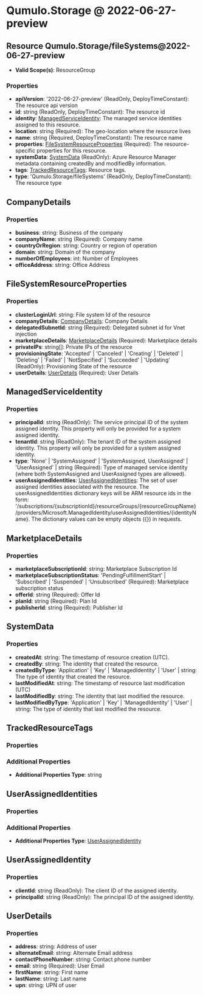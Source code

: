 # Qumulo.Storage @ 2022-06-27-preview

## Resource Qumulo.Storage/fileSystems@2022-06-27-preview
* **Valid Scope(s)**: ResourceGroup
### Properties
* **apiVersion**: '2022-06-27-preview' (ReadOnly, DeployTimeConstant): The resource api version
* **id**: string (ReadOnly, DeployTimeConstant): The resource id
* **identity**: [ManagedServiceIdentity](#managedserviceidentity): The managed service identities assigned to this resource.
* **location**: string (Required): The geo-location where the resource lives
* **name**: string (Required, DeployTimeConstant): The resource name
* **properties**: [FileSystemResourceProperties](#filesystemresourceproperties) (Required): The resource-specific properties for this resource.
* **systemData**: [SystemData](#systemdata) (ReadOnly): Azure Resource Manager metadata containing createdBy and modifiedBy information.
* **tags**: [TrackedResourceTags](#trackedresourcetags): Resource tags.
* **type**: 'Qumulo.Storage/fileSystems' (ReadOnly, DeployTimeConstant): The resource type

## CompanyDetails
### Properties
* **business**: string: Business of the company
* **companyName**: string (Required): Company name
* **countryOrRegion**: string: Country or region of operation
* **domain**: string: Domain of the company
* **numberOfEmployees**: int: Number of Employees
* **officeAddress**: string: Office Address

## FileSystemResourceProperties
### Properties
* **clusterLoginUrl**: string: File system Id of the resource
* **companyDetails**: [CompanyDetails](#companydetails): Company Details
* **delegatedSubnetId**: string (Required): Delegated subnet id for Vnet injection
* **marketplaceDetails**: [MarketplaceDetails](#marketplacedetails) (Required): Marketplace details
* **privateIPs**: string[]: Private IPs of the resource
* **provisioningState**: 'Accepted' | 'Canceled' | 'Creating' | 'Deleted' | 'Deleting' | 'Failed' | 'NotSpecified' | 'Succeeded' | 'Updating' (ReadOnly): Provisioning State of the resource
* **userDetails**: [UserDetails](#userdetails) (Required): User Details

## ManagedServiceIdentity
### Properties
* **principalId**: string (ReadOnly): The service principal ID of the system assigned identity. This property will only be provided for a system assigned identity.
* **tenantId**: string (ReadOnly): The tenant ID of the system assigned identity. This property will only be provided for a system assigned identity.
* **type**: 'None' | 'SystemAssigned' | 'SystemAssigned, UserAssigned' | 'UserAssigned' | string (Required): Type of managed service identity (where both SystemAssigned and UserAssigned types are allowed).
* **userAssignedIdentities**: [UserAssignedIdentities](#userassignedidentities): The set of user assigned identities associated with the resource. The userAssignedIdentities dictionary keys will be ARM resource ids in the form: '/subscriptions/{subscriptionId}/resourceGroups/{resourceGroupName}/providers/Microsoft.ManagedIdentity/userAssignedIdentities/{identityName}. The dictionary values can be empty objects ({}) in requests.

## MarketplaceDetails
### Properties
* **marketplaceSubscriptionId**: string: Marketplace Subscription Id
* **marketplaceSubscriptionStatus**: 'PendingFulfillmentStart' | 'Subscribed' | 'Suspended' | 'Unsubscribed' (Required): Marketplace subscription status
* **offerId**: string (Required): Offer Id
* **planId**: string (Required): Plan Id
* **publisherId**: string (Required): Publisher Id

## SystemData
### Properties
* **createdAt**: string: The timestamp of resource creation (UTC).
* **createdBy**: string: The identity that created the resource.
* **createdByType**: 'Application' | 'Key' | 'ManagedIdentity' | 'User' | string: The type of identity that created the resource.
* **lastModifiedAt**: string: The timestamp of resource last modification (UTC)
* **lastModifiedBy**: string: The identity that last modified the resource.
* **lastModifiedByType**: 'Application' | 'Key' | 'ManagedIdentity' | 'User' | string: The type of identity that last modified the resource.

## TrackedResourceTags
### Properties
### Additional Properties
* **Additional Properties Type**: string

## UserAssignedIdentities
### Properties
### Additional Properties
* **Additional Properties Type**: [UserAssignedIdentity](#userassignedidentity)

## UserAssignedIdentity
### Properties
* **clientId**: string (ReadOnly): The client ID of the assigned identity.
* **principalId**: string (ReadOnly): The principal ID of the assigned identity.

## UserDetails
### Properties
* **address**: string: Address of user
* **alternateEmail**: string: Alternate Email address
* **contactPhoneNumber**: string: Contact phone number
* **email**: string (Required): User Email
* **firstName**: string: First name
* **lastName**: string: Last name
* **upn**: string: UPN of user

